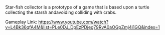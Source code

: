 Star-fish collector is a prototype of a game that is based upon a turtle collecting the starsh andavoiding colliding with crabs.

Gameplay Link: https://www.youtube.com/watch?v=L4Bk36qfA4M&list=PLe0DJ_DpEzPDjeg79RvA0aOGpZmj4i1GQ&index=1
